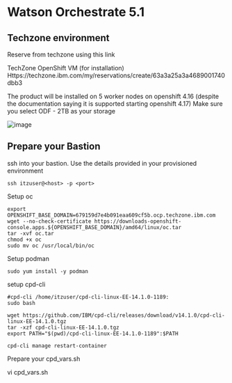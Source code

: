 # Watson Orchestrate 5.1
## Techzone environment
Reserve from techzone using this link

TechZone OpenShift VM (for installation)
Https://techzone.ibm.com/my/reservations/create/63a3a25a3a4689001740dbb3

The product will be installed on 5 worker nodes on openshift 4.16 (despite the documentation saying it is supported starting openshift 4.17)
Make sure you select ODF - 2TB as your storage

![image](https://github.com/user-attachments/assets/0f14af27-cc45-4151-8087-4ad5741ef4a1)

## Prepare your Bastion
ssh into your bastion. Use the details provided in your provisioned environment
```
ssh itzuser@<host> -p <port>
```

Setup oc
```
export OPENSHIFT_BASE_DOMAIN=679159d7e4b091eaa609cf5b.ocp.techzone.ibm.com
wget --no-check-certificate https://downloads-openshift-console.apps.${OPENSHIFT_BASE_DOMAIN}/amd64/linux/oc.tar
tar -xvf oc.tar
chmod +x oc
sudo mv oc /usr/local/bin/oc
```

Setup podman
```
sudo yum install -y podman
```
setup cpd-cli
```
#cpd-cli /home/itzuser/cpd-cli-linux-EE-14.1.0-1189:
sudo bash

wget https://github.com/IBM/cpd-cli/releases/download/v14.1.0/cpd-cli-linux-EE-14.1.0.tgz
tar -xzf cpd-cli-linux-EE-14.1.0.tgz
export PATH="$(pwd)/cpd-cli-linux-EE-14.1.0-1189":$PATH

cpd-cli manage restart-container
```

Prepare your cpd_vars.sh

vi cpd_vars.sh


